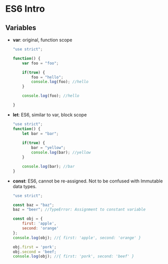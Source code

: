 # ES6 Intro

## Variables 

- **var**: original, function scope
	
	```js
	"use strict";

	function() {
		var foo = "foo";

		if(true) {
			foo = "hello";
			console.log(foo); //hello
		}

		console.log(foo); //hello

	}
	```

- **let**: ES6, similar to var, block scope

	```js
	"use strict";
	function() {
		let bar = "bar";
		
		if(true) {
			bar = "yellow";
			console.log(bar); //yellow
		}

		console.log(bar); //bar
	}
	```

- **const**: ES6, cannot be re-assigned. Not to be confused with Immutable data types.

	```js
	"use strict";

	const baz = "baz";
	baz = "beer"; //TypeError: Assignment to constant variable

	const obj = {
		first: 'apple',
		second: 'orange'
	};
	console.log(obj); //{ first: 'apple', second: 'orange' }

	obj.first = 'pork';
	obj.second = 'beef;
	console.log(obj); //{ first: 'pork', second: 'beef' }
	```
